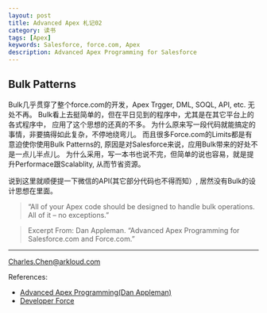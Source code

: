 ```yaml
---
layout: post
title: Advanced Apex 札记02
category: 读书
tags: [Apex] 
keywords: Salesforce, force.com, Apex
description: Advanced Apex Programming for Salesforce
---
```

## Bulk Patterns

Bulk几乎贯穿了整个force.com的开发，Apex Trgger, DML, SOQL, API, etc.
无处不再。 Bulk看上去挺简单的，但在平日见到的程序中，尤其是在其它平台上的各式程序中，
应用了这个思想的还真的不多。
为什么原来写一段代码就能搞定的事情，非要搞得如此复杂，不停地绕弯儿。
而且很多Force.com的Limits都是有意迫使你使用Bulk Patterns的, 原因是对Salesforce来说，应用Bulk带来的好处不是一点儿半点儿。
为什么采用，写一本书也说不完，但简单的说也容易，就是提升Performace跟Scalablity,
从而节省资源。

说到这里就顺便提一下微信的API(其它部分代码也不得而知）,
居然没有Bulk的设计思想在里面。 


>	“All of your Apex code should be designed to handle bulk operations.
>All of it – no exceptions.”

>Excerpt From: Dan Appleman. “Advanced Apex Programming for Salesforce.com and 
>Force.com.”








---
Charles.Chen@arkloud.com

References:

* [Advanced Apex Programming(Dan Appleman)](http://advancedapex.com/)
* [Developer Force](http://developer.force.com)